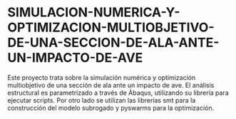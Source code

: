 # SIMULACION-NUMERICA-Y-OPTIMIZACION-MULTIOBJETIVO-DE-UNA-SECCION-DE-ALA-ANTE-UN-IMPACTO-DE-AVE
Este proyecto trata sobre la simulación numérica y optimización multiobjetivo de una sección de ala ante un impacto de ave. El análisis estructural es parametrizado a través de Ábaqus, utilizando su librería para ejecutar scripts. Por otro lado se utilizan las librerías smt para la construcción del modelo subrogado y pyswarms para la optimización.
